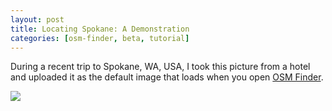 ```yaml
---
layout: post
title: Locating Spokane: A Demonstration
categories: [osm-finder, beta, tutorial]
---
```


During a recent trip to Spokane, WA, USA, I took this picture from a hotel and uploaded it as the default image that loads when you open [OSM Finder](https://osm-finder.netlify.app/).

![](/blog/images/Washington_US.jpg)

